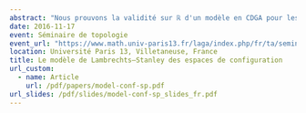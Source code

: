```yaml
---
abstract: "Nous prouvons la validité sur ℝ d'un modèle en CDGA pour les espaces de configurations des variétés simplement connexes dont la caractéristique d'Euler est nulle, répondant ainsi à une conjecture de Lambrechts et Stanley. Cela entraîne que le type d'homotopie réel de ces espaces de configuration ne dépend que d'un modèle à dualité de Poincaré de la variété. En nous fondant sur la preuve de Kontsevich de la formalité des opérades des petits disques, nous prouvons également que le modèle est compatible avec l'action de l'opérade de Fulton–MacPherson quand la variété est parallélisée en utilisant un complexe de graphes étiquetés. Nous utilisons ce résultat plus précis pour obtenir un complexe calculant l'homologie de factorisation."
date: 2016-11-17
event: Séminaire de topologie
event_url: "https://www.math.univ-paris13.fr/laga/index.php/fr/ta/seminaires"
location: Université Paris 13, Villetaneuse, France
title: Le modèle de Lambrechts–Stanley des espaces de configuration
url_custom:
  - name: Article
    url: /pdf/papers/model-conf-sp.pdf
url_slides: /pdf/slides/model-conf-sp_slides_fr.pdf
---
```

